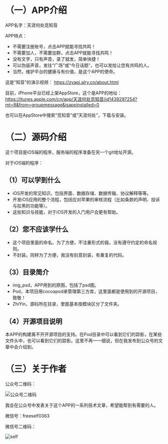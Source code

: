 # （一）APP介绍

APP名字：天涯何处觅知音

APP特点：
- 不需要注册账号，点击APP就能寻找共鸣！
- 不需要加人，不需要加群，点击APP就能寻找共鸣！
- 没有文字，只有声音，录了就发，简单快捷！
- 可以伪装声音，发往“广场”或“今日话题”，也可以发给让您有共鸣的人。
- 当然，维护平台的健康与有价值，是这个APP的使命。

这是“知音”的演示视频：
<https://zyapi.alry.cn/about.html>

目前，iPhone平台已经上架AppStore，这个是APP的地址：
<https://itunes.apple.com/cn/app/天涯何处觅知音/id1439297254?mt=8&from=groupmessage&isappinstalled=0>

也可以在AppStore中搜索“觅知音”或“天涯何处”，下载与安装。

# （二）源码介绍

这个项目是iOS端的程序，服务端的程序准备在另一个git地址开源。

对于iOS端的程序：

## （1）可以学到什么
- iOS开发的常见知识，包括界面、数据存储、数据传输、协议解释等等。
- 开发iOS应用的整个流程，包括应对苹果的审核流程（比如条款的声明、投诉与拉黑的功能等）。
- 这些知识与技能，对于iOS开发的入门用户会更有帮助。

## （2）您不应该学什么
- 这个项目里面的命名。为了方便，不注重形式的我，没有遵守约定的命名规则。
- 不封装。同样为了方便，我没有刻意封装，有重复的代码。

## （3）目录简介
- img_psd，APP用到的原图，包括了psd图。
- Pod，本项目用cocoapod来管理第三方库，这里面都是使用到的开源项目，致敬！
- ZhiYin，源码所在目录，里面基本按模块区分了文件夹。

## （4）开源项目说明
本APP的构建离不开开源项目的支持。在Pod目录中可以看到它们的踪影，在某些文件头中，也可以看到它们的踪影。这里不再一一细说，但在我发布到公众号的文章中会介绍到。

# （三）关于作者

公众号二维码：

![公众号二维码](https://thumbnail0.baidupcs.com/thumbnail/a171144189a99ce43885e9735d63b576?fid=1215413511-250528-508086619457085&time=1543831200&rt=sh&sign=FDTAER-DCb740ccc5511e5e8fedcff06b081203-Q3y6x1YS%2BLB2r22%2Fz5%2B0CU4yFIc%3D&expires=8h&chkv=0&chkbd=0&chkpc=&dp-logid=7810853031491270831&dp-callid=0&size=c430_u430&quality=100&vuk=-&ft=video)

我会在公众号中发表关于这个APP的一系列技术文章，希望能帮到有需要的人。

微信号：freeself0363

微信号二维码：

![self](https://thumbnail0.baidupcs.com/thumbnail/a5cbbb5e2149b2a58f7b9b195bd87ce1?fid=1215413511-250528-383996165912285&time=1543831200&rt=sh&sign=FDTAER-DCb740ccc5511e5e8fedcff06b081203-qDDL2rgp60UPH8i6FYufl9matLo%3D&expires=8h&chkv=0&chkbd=0&chkpc=&dp-logid=7810887928834056899&dp-callid=0&size=c430_u430&quality=100&vuk=-&ft=video)





